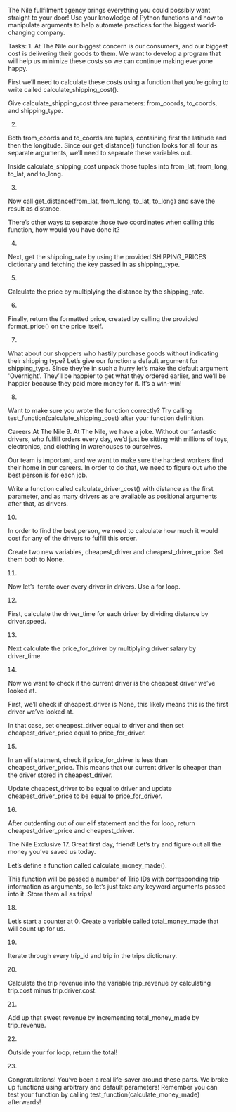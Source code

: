 The Nile fullfilment agency brings everything you could possibly want straight to your door! Use your knowledge of Python functions and how to manipulate arguments to help automate practices for the biggest world-changing company.

Tasks:
1.
At The Nile our biggest concern is our consumers, and our biggest cost is delivering their goods to them. We want to develop a program that will help us minimize these costs so we can continue making everyone happy.

First we’ll need to calculate these costs using a function that you’re going to write called calculate_shipping_cost().

Give calculate_shipping_cost three parameters: from_coords, to_coords, and shipping_type.

2.
Both from_coords and to_coords are tuples, containing first the latitude and then the longitude. Since our get_distance() function looks for all four as separate arguments, we’ll need to separate these variables out.

Inside calculate_shipping_cost unpack those tuples into from_lat, from_long, to_lat, and to_long.

3.
Now call get_distance(from_lat, from_long, to_lat, to_long) and save the result as distance.

There’s other ways to separate those two coordinates when calling this function, how would you have done it?

4.
Next, get the shipping_rate by using the provided SHIPPING_PRICES dictionary and fetching the key passed in as shipping_type.

5.
Calculate the price by multiplying the distance by the shipping_rate.

6.
Finally, return the formatted price, created by calling the provided format_price() on the price itself.

7.
What about our shoppers who hastily purchase goods without indicating their shipping type? Let’s give our function a default argument for shipping_type. Since they’re in such a hurry let’s make the default argument 'Overnight'. They’ll be happier to get what they ordered earlier, and we’ll be happier because they paid more money for it. It’s a win-win!

8.
Want to make sure you wrote the function correctly? Try calling test_function(calculate_shipping_cost) after your function definition.

Careers At The Nile
9.
At The Nile, we have a joke. Without our fantastic drivers, who fulfill orders every day, we’d just be sitting with millions of toys, electronics, and clothing in warehouses to ourselves.

Our team is important, and we want to make sure the hardest workers find their home in our careers. In order to do that, we need to figure out who the best person is for each job.

Write a function called calculate_driver_cost() with distance as the first parameter, and as many drivers as are available as positional arguments after that, as drivers.

10.
In order to find the best person, we need to calculate how much it would cost for any of the drivers to fulfill this order.

Create two new variables, cheapest_driver and cheapest_driver_price. Set them both to None.

11.
Now let’s iterate over every driver in drivers. Use a for loop.

12.
First, calculate the driver_time for each driver by dividing distance by driver.speed.

13.
Next calculate the price_for_driver by multiplying driver.salary by driver_time.

14.
Now we want to check if the current driver is the cheapest driver we’ve looked at.

First, we’ll check if cheapest_driver is None, this likely means this is the first driver we’ve looked at.

In that case, set cheapest_driver equal to driver and then set cheapest_driver_price equal to price_for_driver.

15.
In an elif statment, check if price_for_driver is less than cheapest_driver_price. This means that our current driver is cheaper than the driver stored in cheapest_driver.

Update cheapest_driver to be equal to driver and update cheapest_driver_price to be equal to price_for_driver.

16.
After outdenting out of our elif statement and the for loop, return cheapest_driver_price and cheapest_driver.

The Nile Exclusive
17.
Great first day, friend! Let’s try and figure out all the money you’ve saved us today.

Let’s define a function called calculate_money_made().

This function will be passed a number of Trip IDs with corresponding trip information as arguments, so let’s just take any keyword arguments passed into it. Store them all as trips!

18.
Let’s start a counter at 0. Create a variable called total_money_made that will count up for us.

19.
Iterate through every trip_id and trip in the trips dictionary.

20.
Calculate the trip revenue into the variable trip_revenue by calculating trip.cost minus trip.driver.cost.

21.
Add up that sweet revenue by incrementing total_money_made by trip_revenue.

22.
Outside your for loop, return the total!

23.
Congratulations! You’ve been a real life-saver around these parts. We broke up functions using arbitrary and default parameters! Remember you can test your function by calling test_function(calculate_money_made) afterwards!
